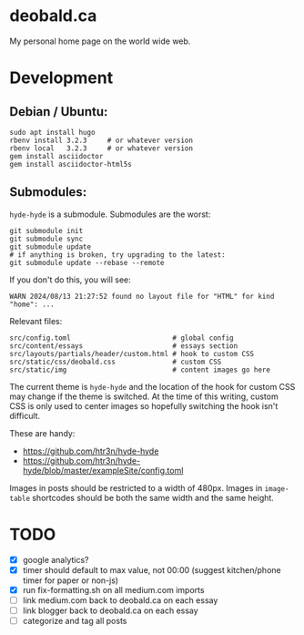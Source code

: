 # deobald.ca

My personal home page on the world wide web.

# Development

## Debian / Ubuntu:

```
sudo apt install hugo
rbenv install 3.2.3     # or whatever version
rbenv local   3.2.3     # or whatever version
gem install asciidoctor
gem install asciidoctor-html5s
```

## Submodules:

`hyde-hyde` is a submodule. Submodules are the worst:

```
git submodule init
git submodule sync
git submodule update
# if anything is broken, try upgrading to the latest:
git submodule update --rebase --remote
```

If you don't do this, you will see:

`WARN 2024/08/13 21:27:52 found no layout file for "HTML" for kind "home": ...`

Relevant files:

```
src/config.toml                         # global config
src/content/essays                      # essays section
src/layouts/partials/header/custom.html # hook to custom CSS
src/static/css/deobald.css              # custom CSS
src/static/img                          # content images go here
```

The current theme is `hyde-hyde` and the location of the hook for custom CSS may change if the theme is switched. At the time of this writing, custom CSS is only used to center images so hopefully switching the hook isn't difficult.

These are handy:

- https://github.com/htr3n/hyde-hyde
- https://github.com/htr3n/hyde-hyde/blob/master/exampleSite/config.toml

Images in posts should be restricted to a width of 480px. Images in `image-table` shortcodes should be both the same width and the same height.

# TODO

- [x] google analytics?
- [x] timer should default to max value, not 00:00 (suggest kitchen/phone timer for paper or non-js)
- [x] run fix-formatting.sh on all medium.com imports
- [ ] link medium.com back to deobald.ca on each essay
- [ ] link blogger back to deobald.ca on each essay
- [ ] categorize and tag all posts
